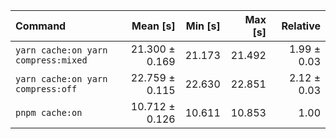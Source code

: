 | Command | Mean [s] | Min [s] | Max [s] | Relative |
|:---|---:|---:|---:|---:|
| `yarn cache:on yarn compress:mixed` | 21.300 ± 0.169 | 21.173 | 21.492 | 1.99 ± 0.03 |
| `yarn cache:on yarn compress:off` | 22.759 ± 0.115 | 22.630 | 22.851 | 2.12 ± 0.03 |
| `pnpm cache:on` | 10.712 ± 0.126 | 10.611 | 10.853 | 1.00 |
